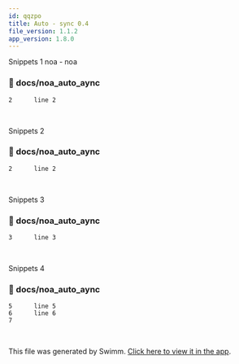 ```yaml
---
id: qqzpo
title: Auto - sync 0.4
file_version: 1.1.2
app_version: 1.8.0
---
```


Snippets 1 noa - noa
<!-- NOTE-swimm-snippet: the lines below link your snippet to Swimm -->
### 📄 docs/noa_auto_aync
```
2      line 2
```

<br/>

Snippets 2
<!-- NOTE-swimm-snippet: the lines below link your snippet to Swimm -->
### 📄 docs/noa_auto_aync
```
2      line 2
```

<br/>

Snippets 3
<!-- NOTE-swimm-snippet: the lines below link your snippet to Swimm -->
### 📄 docs/noa_auto_aync
```
3      line 3
```

<br/>

Snippets 4
<!-- NOTE-swimm-snippet: the lines below link your snippet to Swimm -->
### 📄 docs/noa_auto_aync
```
5      line 5
6      line 6
7      
```

<br/>

This file was generated by Swimm. [Click here to view it in the app](http://localhost:5000/repos/Z2l0aHViJTNBJTNBTm9hUmVwbyUzQSUzQU5vYW96ZXI=/docs/qqzpo).
